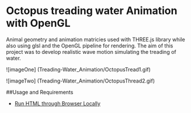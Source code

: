 # Octopus treading water Animation with OpenGL

Animal geometry and animation matricies used with THREE.js library while also using glsl and the OpenGL pipeline for rendering. The aim of this project was to develop realistic wave motion simulating the treading of water.

![imageOne] (Treading-Water_Animation/OctopusTread1.gif)


![imageTwo] (Treading-Water_Animation/OctopusThread2.gif)

##Usage and Requirements
* [Run HTML through Browser Locally](https://threejs.org/docs/#Manual/Introduction/How_to_run_things_locally)


